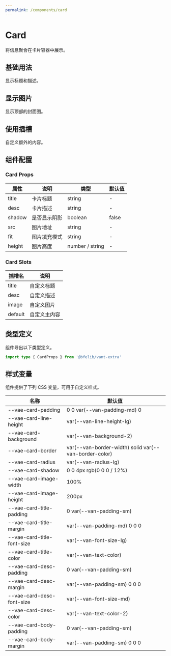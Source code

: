 ```yaml
---
permalink: /components/card
---
```


# Card

将信息聚合在卡片容器中展示。

## 基础用法

显示标题和描述。

<demo src="./__demos__/basic.vue"></demo>

## 显示图片

显示顶部的封面图。

<demo src="./__demos__/image.vue"></demo>

## 使用插槽

自定义额外的内容。

<demo src="./__demos__/slot.vue"></demo>

## 组件配置

### Card Props

| 属性   | 说明         | 类型            | 默认值 |
| ------ | ------------ | --------------- | ------ |
| title  | 卡片标题     | string          | -      |
| desc   | 卡片描述     | string          | -      |
| shadow | 是否显示阴影 | boolean         | false  |
| src    | 图片地址     | string          | -      |
| fit    | 图片填充模式 | string          | -      |
| height | 图片高度     | number / string | -      |

### Card Slots

| 插槽名  | 说明           |
| ------- | -------------- |
| title   | 自定义标题     |
| desc    | 自定义描述     |
| image   | 自定义图片     |
| default | 自定义主内容   |

## 类型定义

组件导出以下类型定义。

```ts
import type { CardProps } from '@bfelib/vant-extra'
```

## 样式变量

组件提供了下列 CSS 变量，可用于自定义样式。

| 名称                       | 默认值                                                |
| -------------------------- | ----------------------------------------------------- |
| --vae-card-padding         | 0 0 var(--van-padding-md) 0                           |
| --vae-card-line-height     | var(--van-line-height-lg)                             |
| --vae-card-background      | var(--van-background-2)                               |
| --vae-card-border          | var(--van-border-width) solid var(--van-border-color) |
| --vae-card-radius          | var(--van-radius-lg)                                  |
| --vae-card-shadow          | 0 0 4px rgb(0 0 0 / 12%)                              |
| --vae-card-image-width     | 100%                                                  |
| --vae-card-image-height    | 200px                                                 |
| --vae-card-title-padding   | 0 var(--van-padding-sm)                               |
| --vae-card-title-margin    | var(--van-padding-md) 0 0 0                           |
| --vae-card-title-font-size | var(--van-font-size-lg)                               |
| --vae-card-title-color     | var(--van-text-color)                                 |
| --vae-card-desc-padding    | 0 var(--van-padding-sm)                               |
| --vae-card-desc-margin     | var(--van-padding-sm) 0 0 0                           |
| --vae-card-desc-font-size  | var(--van-font-size-md)                               |
| --vae-card-desc-color      | var(--van-text-color-2)                               |
| --vae-card-body-padding    | 0 var(--van-padding-sm)                               |
| --vae-card-body-margin     | var(--van-padding-sm) 0 0 0                           |
